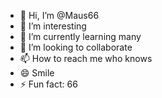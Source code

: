 - 👋 Hi, I’m @Maus66 
- 👀 I’m interesting
- 🌱 I’m currently learning many
- 💞️ I’m looking to collaborate 
- 📫 How to reach me who knows
- 😄 Smile 
- ⚡ Fun fact: 66

<!---
Maus66/Maus66 is a ✨ special ✨ repository because its `README.md` (this file) appears on your GitHub profile.
You can click the Preview link to take a look at your changes.
--->
